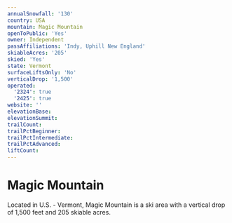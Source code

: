 ```yaml
---
annualSnowfall: '130'
country: USA
mountain: Magic Mountain
openToPublic: 'Yes'
owner: Independent
passAffiliations: 'Indy, Uphill New England'
skiableAcres: '205'
skied: 'Yes'
state: Vermont
surfaceLiftsOnly: 'No'
verticalDrop: '1,500'
operated:
  '2324': true
  '2425': true
website: ''
elevationBase:
elevationSummit:
trailCount:
trailPctBeginner:
trailPctIntermediate:
trailPctAdvanced:
liftCount:
---
```



# Magic Mountain

Located in U.S. - Vermont, Magic Mountain is a ski area with a vertical drop of 1,500 feet and 205 skiable acres.
